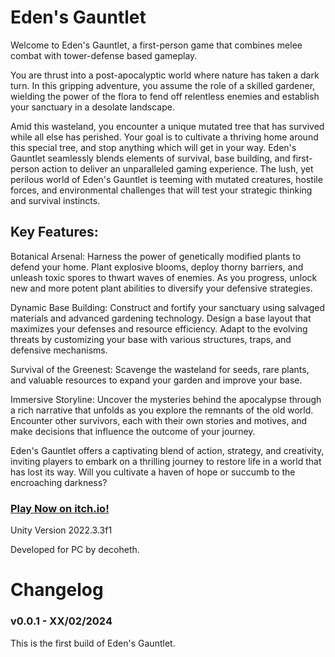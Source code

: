 # Eden's Gauntlet


Welcome to Eden's Gauntlet, a first-person game that combines melee combat with tower-defense based gameplay.

You are thrust into a post-apocalyptic world where nature has taken a dark turn. In this gripping adventure, you assume the role of a skilled gardener, wielding the power of the flora to fend off relentless enemies and establish your sanctuary in a desolate landscape.

Amid this wasteland, you encounter a unique mutated tree that has survived while all else has perished. Your goal is to cultivate a thriving home around this special tree, and stop anything which will get in your way. Eden's Gauntlet seamlessly blends elements of survival, base building, and first-person action to deliver an unparalleled gaming experience. The lush, yet perilous world of Eden's Gauntlet is teeming with mutated creatures, hostile forces, and environmental challenges that will test your strategic thinking and survival instincts.

## Key Features:

Botanical Arsenal: Harness the power of genetically modified plants to defend your home. Plant explosive blooms, deploy thorny barriers, and unleash toxic spores to thwart waves of enemies. As you progress, unlock new and more potent plant abilities to diversify your defensive strategies.

Dynamic Base Building: Construct and fortify your sanctuary using salvaged materials and advanced gardening technology. Design a base layout that maximizes your defenses and resource efficiency. Adapt to the evolving threats by customizing your base with various structures, traps, and defensive mechanisms.

Survival of the Greenest: Scavenge the wasteland for seeds, rare plants, and valuable resources to expand your garden and improve your base. 

Immersive Storyline: Uncover the mysteries behind the apocalypse through a rich narrative that unfolds as you explore the remnants of the old world. Encounter other survivors, each with their own stories and motives, and make decisions that influence the outcome of your journey.


Eden's Gauntlet offers a captivating blend of action, strategy, and creativity, inviting players to embark on a thrilling journey to restore life in a world that has lost its way. Will you cultivate a haven of hope or succumb to the encroaching darkness?

### [Play Now on itch.io!](https://decoheth.itch.io/edens-gauntlet "Eden's Gauntlet")


Unity Version 2022.3.3f1

Developed for PC by decoheth.

# Changelog

### v0.0.1 - XX/02/2024

This is the first build of Eden's Gauntlet.